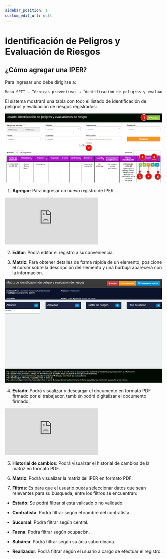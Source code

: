 ```yaml
---
sidebar_position: 1
custom_edit_url: null
---
```

# Identificación de Peligros y Evaluación de Riesgos
## ¿Cómo agregar una IPER?
Para ingresar uno debe dirigirse a:

<div align="center">

```bash
Menú SFTI → Técnicas preventivas → Identificación de peligros y evaluación de riesgos
```
</div>

El sistema mostrará una tabla con todo el listado de identificación de peligros y evaluación de riesgos registrados:

<div align="center">

![Inicio](/img/img_manual/img_tecnicas_preventivas/2023-08-17_11-23.png)

</div>

1. **Agregar**: Para ingresar un nuevo registro de IPER.

<div class="video-responsive">

<iframe src="https://www.youtube.com/embed/QSWs8w3ZynQ/rel=0" title="YouTube video player" frameborder="0" allow="accelerometer; autoplay; clipboard-write; encrypted-media; gyroscope; picture-in-picture; web-share" allowfullscreen></iframe>

</div>

2. **Editar**: Podrá editar el registro a su conveniencia.

3. **Matriz**: Para obtener detalles de forma rápida de un elemento, posicione el cursor sobre la descripción del elemento y una burbuja aparecerá con la información.

<div align="center">

![Matriz](/img/img_manual/img_tecnicas_preventivas/2023-08-17_11-26.png)

</div>

4. **Estado**: Podrá visualizar y descargar el documento en formato PDF firmado por el trabajador, también podrá digitalizar el documento firmado.

<div class="video-responsive">

<iframe src="https://www.youtube.com/embed/qC4q5_PXk-g/?rel=0" title="YouTube video player" frameborder="0" allow="accelerometer; autoplay; clipboard-write; encrypted-media; gyroscope; picture-in-picture; web-share" allowfullscreen></iframe>

</div>

5. **Historial de cambios**: Podrá visualizar el historial de cambios de la matriz en formato PDF.

6. **Matriz**: Podrá visualizar la matriz del IPER en formato PDF.

7. **Filtros**: Es para que el usuario pueda seleccionar datos que sean relevantes para su búsqueda, entre los filtros se encuentran:

* **Estado**: Se podrá filtrar si está validado o no validado.

* **Contratista**: Podrá filtrar según el nombre del contratista.

* **Sucursal**: Podrá filtrar según central.

* **Faena**: Podrá filtrar según ocupación.

* **Subárea**: Podrá filtrar según su área subordinada.

* **Realizador**: Podrá filtrar según el usuario a cargo de efectuar el registro.
